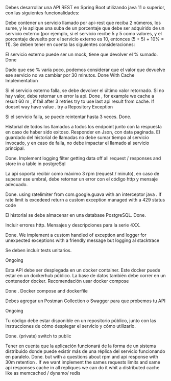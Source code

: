 Debes desarrollar una API REST en Spring Boot utilizando java 11 o superior, con las siguientes funcionalidades:

Debe contener un servicio llamado por api-rest que reciba 2 números, los sume, y le aplique una suba de un porcentaje
que debe ser adquirido de un servicio externo (por ejemplo, si el servicio recibe 5 y 5 como valores, y el porcentaje
devuelto por el servicio externo es 10, entonces (5 + 5) + 10% = 11). Se deben tener en cuenta las siguientes
consideraciones:

El servicio externo puede ser un mock, tiene que devolver el % sumado. Done

Dado que ese % varía poco, podemos considerar que el valor que devuelve ese servicio no va cambiar por 30 minutos. 
Done With Cache Implementation

Si el servicio externo falla, se debe devolver el último valor retornado. Si no hay valor, debe retornar un error la
api.
Done , for example we cache a result 60 m , if fail after 3 retries try to use last api result from cache. If doesnt way have value . try a 
Repository Exception

Si el servicio falla, se puede reintentar hasta 3 veces.
Done.

Historial de todos los llamados a todos los endpoint junto con la respuesta en caso de haber sido exitoso. Responder en
Json, con data paginada. El guardado del historial de llamadas no debe sumar tiempo al servicio invocado, y en caso de
falla, no debe impactar el llamado al servicio principal.

Done. Implement logging filter getting data off all request / responses and store in a table in postgreSql 

La api soporta recibir como máximo 3 rpm (request / minuto), en caso de superar ese umbral, debe retornar un error con
el código http y mensaje adecuado.

Done. using ratelimiter from com.google.guava with an interceptor java . If rate limit is excedeed return a custom exception
managed with a 429 status code

El historial se debe almacenar en una database PostgreSQL.
Done.

Incluir errores http. Mensajes y descripciones para la serie 4XX.

Done. We implement a custom handled of exception and logger for unexpected exceptions with a friendly message but logging al stacktrace

Se deben incluir tests unitarios.

Ongoing

Esta API debe ser desplegada en un docker container. Este docker puede estar en un dockerhub público. La base de datos
también debe correr en un contenedor docker. Recomendación usar docker compose

Done . Docker compose and dockerfile

Debes agregar un Postman Collection o Swagger para que probemos tu API

Ongoing

Tu código debe estar disponible en un repositorio público, junto con las instrucciones de cómo desplegar el servicio y
cómo utilizarlo.

Done. (private) switch to public

Tener en cuenta que la aplicación funcionará de la forma de un sistema distribuido donde puede existir más de una
réplica del servicio funcionando en paralelo.
Done. but with a questions about rpm and api response with 30m retention . If we want implement the sames requests limits and same api responses cache in all repliques 
we can do it whit a distributed cache like as memcached / dynamo/ redis